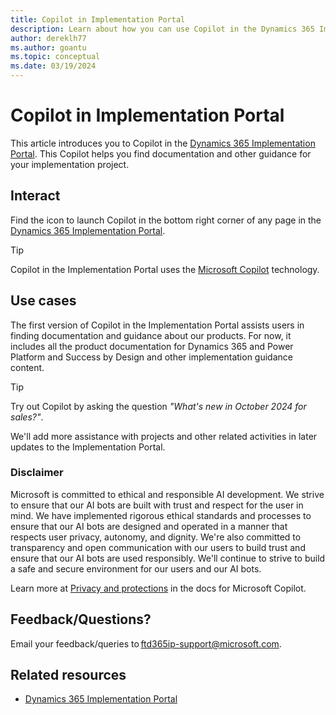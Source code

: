 ```yaml
---
title: Copilot in Implementation Portal
description: Learn about how you can use Copilot in the Dynamics 365 Implementation Portal to find documentation and guidance for Microsoft products.
author: dereklh77
ms.author: goantu
ms.topic: conceptual
ms.date: 03/19/2024
---
```


# Copilot in Implementation Portal

This article introduces you to Copilot in the [Dynamics 365 Implementation Portal](https://aka.ms/D365ImplementationPortal). This Copilot helps you find documentation and other guidance for your implementation project. 

## Interact 

Find the icon to launch Copilot in the bottom right corner of any page in the [Dynamics 365 Implementation Portal](https://aka.ms/D365ImplementationPortal).

> [!TIP]
> Copilot in the Implementation Portal uses the [Microsoft Copilot](/copilot/overview) technology.

## Use cases

The first version of Copilot in the Implementation Portal assists users in finding documentation and guidance about our products. For now, it includes all the product documentation for Dynamics 365 and Power Platform and Success by Design and other implementation guidance content.

> [!TIP]
> Try out Copilot by asking the question *"What's new in October 2024 for sales?"*.

We'll add more assistance with projects and other related activities in later updates to the Implementation Portal.

### Disclaimer 

Microsoft is committed to ethical and responsible AI development. We strive to ensure that our AI bots are built with trust and respect for the user in mind. We have implemented rigorous ethical standards and processes to ensure that our AI bots are designed and operated in a manner that respects user privacy, autonomy, and dignity. We're also committed to transparency and open communication with our users to build trust and ensure that our AI bots are used responsibly. We'll continue to strive to build a safe and secure environment for our users and our AI bots.

Learn more at [Privacy and protections](/copilot/privacy-and-protections) in the docs for Microsoft Copilot.

## Feedback/Questions?

Email your feedback/queries to [ftd365ip-support@microsoft.com](mailto:ftd365ip-support@microsoft.com).

## Related resources

- [Dynamics 365 Implementation Portal](overview.md)

